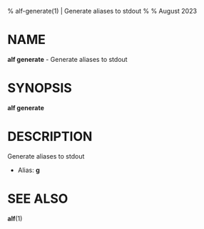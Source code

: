 % alf-generate(1) | Generate aliases to stdout
% 
% August 2023

NAME
==================================================

**alf generate** - Generate aliases to stdout

SYNOPSIS
==================================================

**alf generate**

DESCRIPTION
==================================================

Generate aliases to stdout

- Alias: **g**

SEE ALSO
==================================================

**alf**(1)



